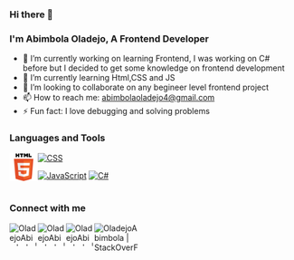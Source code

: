 ### Hi there 👋

<!--
**Nimi77/Nimi77** is a ✨ _special_ ✨ repository because its `README.md` (this file) appears on your GitHub profile.

Here are some ideas to get you started:

- 🔭 I’m currently working on ...
- 🌱 I’m currently learning ...
- 👯 I’m looking to collaborate on ...
- 🤔 I’m looking for help with ...
- 💬 Ask me about ...
- 📫 How to reach me: ...
- 😄 Pronouns: ...
- ⚡ Fun fact: ...
-->
### I'm Abimbola Oladejo, A Frontend Developer 
- 🔭 I’m currently working on learning Frontend, I was working on C# before but I decided to get some knowledge on frontend development
- 🌱 I’m currently learning Html,CSS and JS
- 👯 I’m looking to collaborate on any begineer level frontend project
- 📫 How to reach me: abimbolaoladejo4@gmail.com
- ⚡ Fun fact: I love debugging and solving problems

### Languages and Tools

[<img align="left" alt="HTML5" width="50px" src="https://raw.githubusercontent.com/devicons/devicon/master/icons/html5/html5-original-wordmark.svg"/>][github]
[<img src="left" alt="CSS" width="50px" src="https://raw.githubusercontent.com/github/explore/80688e429a7d4ef2fca1e82350fe8e3517d3494d/topics/css/css.png" />][github]

[<img src="left" alt="JavaScript" width="50px" src="https://raw.githubusercontent.com/devicons/devicon/master/icons/javascript/javascript-original.svg" />][github]
[<img src="left" alt="C#" width="50px" src="https://e7.pngegg.com/pngimages/328/221/png-clipar…dio-net-framework-javascript-icon-purple-logo.png"/>][github]
<br />
<br />

### Connect with me
[<img align="left" alt="OladejoAbimbola | Gmail"  width="50px" height="40px" src="https://www.logo.wine/a/logo/Gmail/Gmail-Logo.wine.svg" style="max-width: 100%;" />][gmail]
[<img align="left" alt="OladejoAbimbola | Twitter"  width="50px" height="40px" src="https://raw.githubusercontent.com/rahuldkjain/github-profile-readme-generator/master/src/images/icons/Social/twitter.svg" style="max-width: 100%;" />][twitter]
[<img align="left" alt="OladejoAbimbola | GitHub" width="50px" height="40px" src="https://www.logo.wine/a/logo/GitHub/GitHub-Logo.wine.svg" />][github]
[<img align="left" alt="OladejoAbimbola | StackOverFlow" width="80px" height="50px" src="https://www.logo.wine/a/logo/Stack_Overflow/Stack_Overflow-Logo.wine.svg" />][stackoverflow]

[gmail]:https://www.abimbolaoladejo4@gmail.com
[twitter]: https://www.twitter.com/_Nimi77
[github]: https://github.com/Nimi77
[stackoverflow]: https://stackoverflow.com/users/20113530/abimbola-oladejo
